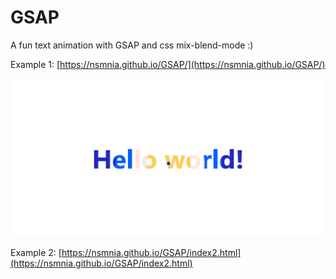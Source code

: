 # GSAP
A fun text animation with GSAP and css mix-blend-mode :)


Example 1: [https://nsmnia.github.io/GSAP/](https://nsmnia.github.io/GSAP/)

![End result](/assets/images/example.png)

Example 2: [https://nsmnia.github.io/GSAP/index2.html](https://nsmnia.github.io/GSAP/index2.html)